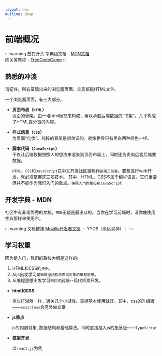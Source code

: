 ```yaml
---
layout: doc
outline: deep
---
```

# 前端概况

  ::: warning 放在开头
  字典级文档 - [MDN文档](https://developer.mozilla.org/zh-CN/)  
  闯关类教程 - [FreeCodeCamp](https://www.freecodecamp.org/chinese/learn/)
  :::

## 熟悉的冲浪

 请记住，所有呈现出来的浏览器页面，实质都是HTML文件。

  一个浏览器页面，有三大部分。

- **页面布局（`HTML`）**  
  页面的骨架。由一堆html标签来构成，用以承载后端数据的“书架”。几乎构成了HTML百分百的内容。
- **样式信息（`CSS`）**  
  为页面“化妆”。纯粹的骨架是很单调的，就像世界只有黑白两种颜色一样。
- **脚本代码（`JavaScript`）**  
  不仅让后端数据按照人的想法来渲染到页面布局上，同时还负责向远程后端要数据。  

  `HTML`、`CSS`和`JavaScript`在中文开发社区被称作`前端三剑客`。要想进行web开发，就必须掌握这三项技术。
  其中，HTML、CSS不属于编程语言，它们重要但并不能作为我们入门的重点。`编程入门的重心在JavaScript`

## 开发字典 - MDN

 社区中有非常优秀的文档，`MDN`无疑是最出众的。当你在学习前端时，请你像使用字典那样来使用它。

 ::: warning 文档链接
  [Mozilla开发者文档](https://developer.mozilla.org/zh-CN/) -- YYDS（永远滴神）！
 :::

## 学习权重

  因为是入门，我们的路线大纲是这样的:

  1. HTML和CSS的`使用`。
  2. 从js出发学习`基础数据结构和面向对象的编程思想`。
  3. 从编程思想出发学习`响应式`前端--现代框架开发。

- **html和CSS**

  类似打游戏一样，通关几个小游戏，掌握基本使用就好。其中，css的升级版——`scss/less`会另外做文章

- **js重点**

  js的内置对象, 数据结构和基础算法。同时直接跳入js的拓展版——`TypeScript`

- **框架开发**

  以`react.js`为例
